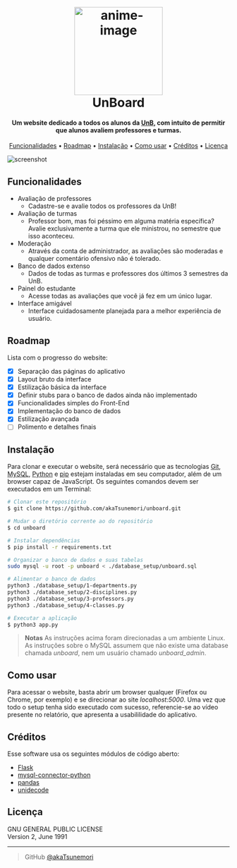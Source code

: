 
<h1 align="center">
  <br>
  <a href="https://github.com/akaTsunemori/unboard"><img src="https://i.imgur.com/uHPOF99.png" alt="anime-image" width="200"></a>
  <br>
  UnBoard
  <br>
</h1>

<h4 align="center">Um website dedicado a todos os alunos da <a href="https://unb.br/" target="_blank">UnB</a>, com intuito de permitir que alunos avaliem professores e turmas.</h4>

<p align="center">
  <a href="#funcionalidades">Funcionalidades</a> •
  <a href="#roadmap">Roadmap</a> •
  <a href="#instalação">Instalação</a> •
  <a href="#como-usar">Como usar</a> •
  <a href="#créditos">Créditos</a> •
  <a href="#licença">Licença</a>
</p>

![screenshot](https://i.imgur.com/smyt7md.png)

## Funcionalidades

* Avaliação de professores
  - Cadastre-se e avalie todos os professores da UnB!
* Avaliação de turmas
  - Professor bom, mas foi péssimo em alguma matéria específica? Avalie exclusivamente a turma que ele ministrou, no semestre que isso aconteceu.
* Moderação
  - Através da conta de administrador, as avaliações são moderadas e qualquer comentário ofensivo não é tolerado.
* Banco de dados extenso
  - Dados de todas as turmas e professores dos últimos 3 semestres da UnB.
* Painel do estudante
  - Acesse todas as avaliações que você já fez em um único lugar.
* Interface amigável
  - Interface cuidadosamente planejada para a melhor experiência de usuário.

## Roadmap

Lista com o progresso do website:

- [x] Separação das páginas do aplicativo
- [x] Layout bruto da interface
- [x] Estilização básica da interface
- [x] Definir stubs para o banco de dados ainda não implementado
- [x] Funcionalidades simples do Front-End
- [x] Implementação do banco de dados
- [x] Estilização avançada
- [ ] Polimento e detalhes finais

## Instalação

Para clonar e executar o website, será necessário que as tecnologias [Git](https://git-scm.com), [MySQL](https://www.mysql.com/), [Python](https://www.python.org/) e [pip](https://pip.pypa.io/en/stable/index.html) estejam instaladas em seu computador, além de um browser capaz de JavaScript. Os seguintes comandos devem ser executados em um Terminal:

```bash
# Clonar este repositório
$ git clone https://github.com/akaTsunemori/unboard.git

# Mudar o diretório corrente ao do repositório
$ cd unboard

# Instalar dependências
$ pip install -r requirements.txt

# Organizar o banco de dados e suas tabelas
sudo mysql -u root -p unboard < ./database_setup/unboard.sql

# Alimentar o banco de dados
python3 ./database_setup/1-departments.py
python3 ./database_setup/2-disciplines.py
python3 ./database_setup/3-professors.py
python3 ./database_setup/4-classes.py

# Executar a aplicação
$ python3 app.py
```

> **Notas**
> As instruções acima foram direcionadas a um ambiente Linux.
> As instruções sobre o MySQL assumem que não existe uma database chamada *unboard*, nem um usuário chamado *unboard_admin*.

## Como usar

Para acessar o website, basta abrir um browser qualquer (Firefox ou Chrome, por exemplo) e se direcionar ao site *localhost:5000*. Uma vez que todo o setup tenha sido executado com sucesso, referencie-se ao vídeo presente no relatório, que apresenta a usabililidade do aplicativo.

## Créditos

Esse software usa os seguintes módulos de código aberto:

- [Flask](https://flask.palletsprojects.com/en/2.3.x/)
- [mysql-connector-python](https://dev.mysql.com/doc/connector-python/en/)
- [pandas](https://pandas.pydata.org/)
- [unidecode](https://pypi.org/project/Unidecode/)

## Licença

GNU GENERAL PUBLIC LICENSE<br>
Version 2, June 1991

---

> GitHub [@akaTsunemori](https://github.com/akaTsunemori)

